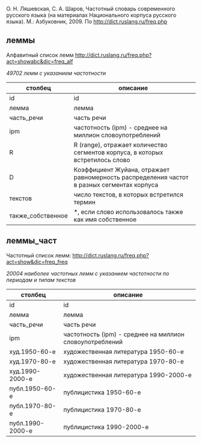 О. Н. Ляшевская, С. А. Шаров, Частотный словарь современного русского языка (на материалах Национального корпуса русского языка). М.: Азбуковник, 2009. 
По http://dict.ruslang.ru/freq.php 
## леммы
Алфавитный список лемм http://dict.ruslang.ru/freq.php?act=showabc&dic=freq_alf

_49702 лемм с указанием частотности_

| столбец           | описание                                                                                    |
| ----------------- | ------------------------------------------------------------------------------------------- |
| id                | id                                                                                          |
| лемма             | лемма                                                                                       |
| часть_речи        | часть речи                                                                                  |
| ipm               | частотность (ipm) - среднее на миллион словоупотреблений                                    |
| R                 | R (range), отражает количество сегментов корпуса, в которых встретилось слово               |
| D                 | Коэффициент Жуйана, отражает равномерность распределения частот в разных сегментах корпуса  |
| текстов           | число текстов, в которых встретился термин                                                  |
| также_собственное | *, если слово использовалось также как имя собственное                                      |

## леммы_част
Частотный список лемм: http://dict.ruslang.ru/freq.php?act=show&dic=freq_freq

_20004 наиболее частотных лемм с указанием частотности по периодам и типам текстов_

| столбец          | описание                                                 |
| ---------------- | -------------------------------------------------------- |
| id               | id                                                       |
| лемма            | лемма                                                    |
| часть_речи       | часть речи                                               |
| ipm              | частотность (ipm) - среднее на миллион словоупотреблений |
| худ.1950-60-е    | художественная литература 1950-60-е                      |
| худ.1970-80-е    | художественная литература 1970-80-е                      |
| худ.1990-2000-е  | художественная литература 1990-2000-е                    |
| публ.1950-60-е   | публицистика 1950-60-е                                   |
| публ.1970-80-е   | публицистика 1970-80-е                                   |
| публ.1990-2000-е | публицистика 1990-2000-е                                 |
